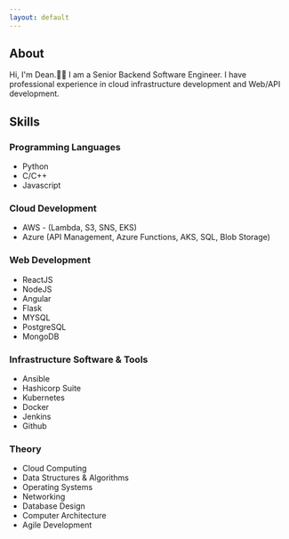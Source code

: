 ```yaml
---
layout: default
---
```


## About
Hi, I'm Dean.👋🏻 I am a Senior Backend Software Engineer. I have professional experience in cloud infrastructure development and Web/API development.

## Skills

### Programming Languages

* Python
* C/C++
* Javascript

### Cloud Development

* AWS - (Lambda, S3, SNS, EKS)
* Azure (API Management, Azure Functions, AKS, SQL, Blob Storage)

### Web Development

* ReactJS
* NodeJS
* Angular
* Flask
* MYSQL
* PostgreSQL
* MongoDB


### Infrastructure Software & Tools

* Ansible
* Hashicorp Suite
* Kubernetes
* Docker
* Jenkins
* Github


### Theory
* Cloud Computing
* Data Structures & Algorithms
* Operating Systems
* Networking
* Database Design
* Computer Architecture
* Agile Development
